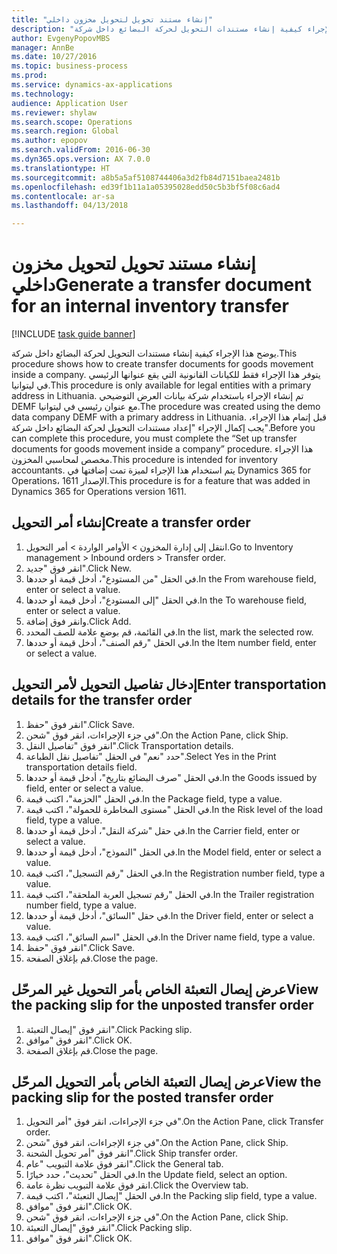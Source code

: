 ```yaml
--- 
title: "إنشاء مستند تحويل لتحويل مخزون داخلي"
description: "يوضح هذا الإجراء كيفية إنشاء مستندات التحويل لحركة البضائع داخل شركة."
author: EvgenyPopovMBS
manager: AnnBe
ms.date: 10/27/2016
ms.topic: business-process
ms.prod: 
ms.service: dynamics-ax-applications
ms.technology: 
audience: Application User
ms.reviewer: shylaw
ms.search.scope: Operations
ms.search.region: Global
ms.author: epopov
ms.search.validFrom: 2016-06-30
ms.dyn365.ops.version: AX 7.0.0
ms.translationtype: HT
ms.sourcegitcommit: a8b5a5af5108744406a3d2fb84d7151baea2481b
ms.openlocfilehash: ed39f1b11a1a05395028edd50c5b3bf5f08c6ad4
ms.contentlocale: ar-sa
ms.lasthandoff: 04/13/2018

---
```

# <a name="generate-a-transfer-document-for-an-internal-inventory-transfer"></a><span data-ttu-id="45194-103">إنشاء مستند تحويل لتحويل مخزون داخلي</span><span class="sxs-lookup"><span data-stu-id="45194-103">Generate a transfer document for an internal inventory transfer</span></span>

[!INCLUDE [task guide banner](../../includes/task-guide-banner.md)]

<span data-ttu-id="45194-104">يوضح هذا الإجراء كيفية إنشاء مستندات التحويل لحركة البضائع داخل شركة.</span><span class="sxs-lookup"><span data-stu-id="45194-104">This procedure shows how to create transfer documents for goods movement inside a company.</span></span> <span data-ttu-id="45194-105">يتوفر هذا الإجراء فقط للكيانات القانونية التي يقع عنوانها الرئيسي في ليتوانيا.</span><span class="sxs-lookup"><span data-stu-id="45194-105">This procedure is only available for legal entities with a primary address in Lithuania.</span></span> <span data-ttu-id="45194-106">تم إنشاء الإجراء باستخدام شركة بيانات العرض التوضيحي DEMF مع عنوان رئيسي في ليتوانيا.</span><span class="sxs-lookup"><span data-stu-id="45194-106">The procedure was created using the demo data company DEMF with a primary address in Lithuania.</span></span> <span data-ttu-id="45194-107">قبل إتمام هذا الإجراء، يجب إكمال الإجراء "إعداد مستندات التحويل لحركة البضائع داخل شركة".</span><span class="sxs-lookup"><span data-stu-id="45194-107">Before you can complete this procedure, you must complete the “Set up transfer documents for goods movement inside a company” procedure.</span></span> <span data-ttu-id="45194-108">هذا الإجراء مخصص لمحاسبي المخزون‬.</span><span class="sxs-lookup"><span data-stu-id="45194-108">This procedure is intended for inventory accountants.</span></span> <span data-ttu-id="45194-109">يتم استخدام هذا الإجراء لميزة تمت إضافتها في Dynamics 365 for Operations، الإصدار 1611.</span><span class="sxs-lookup"><span data-stu-id="45194-109">This procedure is for a feature that was added in Dynamics 365 for Operations version 1611.</span></span>


## <a name="create-a-transfer-order"></a><span data-ttu-id="45194-110">إنشاء أمر التحويل</span><span class="sxs-lookup"><span data-stu-id="45194-110">Create a transfer order</span></span>
1. <span data-ttu-id="45194-111">انتقل إلى إدارة المخزون > الأوامر الواردة > أمر التحويل.</span><span class="sxs-lookup"><span data-stu-id="45194-111">Go to Inventory management > Inbound orders > Transfer order.</span></span>
2. <span data-ttu-id="45194-112">انقر فوق "جديد".</span><span class="sxs-lookup"><span data-stu-id="45194-112">Click New.</span></span>
3. <span data-ttu-id="45194-113">في الحقل "من المستودع"، أدخل قيمة أو حددها.</span><span class="sxs-lookup"><span data-stu-id="45194-113">In the From warehouse field, enter or select a value.</span></span>
4. <span data-ttu-id="45194-114">في الحقل "إلى المستودع"، أدخل قيمة أو حددها.</span><span class="sxs-lookup"><span data-stu-id="45194-114">In the To warehouse field, enter or select a value.</span></span>
5. <span data-ttu-id="45194-115">وانقر فوق إضافة.</span><span class="sxs-lookup"><span data-stu-id="45194-115">Click Add.</span></span>
6. <span data-ttu-id="45194-116">في القائمة، قم بوضع علامة للصف المحدد.</span><span class="sxs-lookup"><span data-stu-id="45194-116">In the list, mark the selected row.</span></span>
7. <span data-ttu-id="45194-117">في الحقل "رقم الصنف"، أدخل قيمة أو حددها.</span><span class="sxs-lookup"><span data-stu-id="45194-117">In the Item number field, enter or select a value.</span></span>

## <a name="enter-transportation-details-for-the-transfer-order"></a><span data-ttu-id="45194-118">إدخال تفاصيل التحويل لأمر التحويل</span><span class="sxs-lookup"><span data-stu-id="45194-118">Enter transportation details for the transfer order</span></span>
1. <span data-ttu-id="45194-119">انقر فوق "حفظ".</span><span class="sxs-lookup"><span data-stu-id="45194-119">Click Save.</span></span>
2. <span data-ttu-id="45194-120">في جزء الإجراءات، انقر فوق "شحن".</span><span class="sxs-lookup"><span data-stu-id="45194-120">On the Action Pane, click Ship.</span></span>
3. <span data-ttu-id="45194-121">انقر فوق "تفاصيل النقل".</span><span class="sxs-lookup"><span data-stu-id="45194-121">Click Transportation details.</span></span>
4. <span data-ttu-id="45194-122">حدد "نعم" في الحقل "تفاصيل نقل الطباعة".</span><span class="sxs-lookup"><span data-stu-id="45194-122">Select Yes in the Print transportation details field.</span></span>
5. <span data-ttu-id="45194-123">في الحقل "صرف البضائع بتاريخ"، أدخل قيمة أو حددها.</span><span class="sxs-lookup"><span data-stu-id="45194-123">In the Goods issued by field, enter or select a value.</span></span>
6. <span data-ttu-id="45194-124">في الحقل "الحزمة"، اكتب قيمة.</span><span class="sxs-lookup"><span data-stu-id="45194-124">In the Package field, type a value.</span></span>
7. <span data-ttu-id="45194-125">في الحقل "مستوى المخاطرة للحمولة‬"، اكتب قيمة.</span><span class="sxs-lookup"><span data-stu-id="45194-125">In the Risk level of the load field, type a value.</span></span>
8. <span data-ttu-id="45194-126">في حقل "شركة النقل"، أدخل قيمة أو حددها.</span><span class="sxs-lookup"><span data-stu-id="45194-126">In the Carrier field, enter or select a value.</span></span>
9. <span data-ttu-id="45194-127">في الحقل "النموذج"، أدخل قيمة أو حددها.</span><span class="sxs-lookup"><span data-stu-id="45194-127">In the Model field, enter or select a value.</span></span>
10. <span data-ttu-id="45194-128">في الحقل "رقم التسجيل"، اكتب قيمة.</span><span class="sxs-lookup"><span data-stu-id="45194-128">In the Registration number field, type a value.</span></span>
11. <span data-ttu-id="45194-129">في الحقل "رقم تسجيل العربة الملحقة‬"، اكتب قيمة.</span><span class="sxs-lookup"><span data-stu-id="45194-129">In the Trailer registration number field, type a value.</span></span>
12. <span data-ttu-id="45194-130">في حقل "السائق"، أدخل قيمة أو حددها.</span><span class="sxs-lookup"><span data-stu-id="45194-130">In the Driver field, enter or select a value.</span></span>
13. <span data-ttu-id="45194-131">في الحقل "اسم السائق"، اكتب قيمة.</span><span class="sxs-lookup"><span data-stu-id="45194-131">In the Driver name field, type a value.</span></span>
14. <span data-ttu-id="45194-132">انقر فوق "حفظ".</span><span class="sxs-lookup"><span data-stu-id="45194-132">Click Save.</span></span>
15. <span data-ttu-id="45194-133">قم بإغلاق الصفحة.</span><span class="sxs-lookup"><span data-stu-id="45194-133">Close the page.</span></span>

## <a name="view-the-packing-slip-for-the-unposted-transfer-order"></a><span data-ttu-id="45194-134">عرض إيصال التعبئة الخاص بأمر التحويل غير المرحّل</span><span class="sxs-lookup"><span data-stu-id="45194-134">View the packing slip for the unposted transfer order</span></span>
1. <span data-ttu-id="45194-135">انقر فوق "إيصال التعبئة".</span><span class="sxs-lookup"><span data-stu-id="45194-135">Click Packing slip.</span></span>
2. <span data-ttu-id="45194-136">انقر فوق "موافق".</span><span class="sxs-lookup"><span data-stu-id="45194-136">Click OK.</span></span>
3. <span data-ttu-id="45194-137">قم بإغلاق الصفحة.</span><span class="sxs-lookup"><span data-stu-id="45194-137">Close the page.</span></span>

## <a name="view-the-packing-slip-for-the-posted-transfer-order"></a><span data-ttu-id="45194-138">عرض إيصال التعبئة الخاص بأمر التحويل المرحّل</span><span class="sxs-lookup"><span data-stu-id="45194-138">View the packing slip for the posted transfer order</span></span>
1. <span data-ttu-id="45194-139">في جزء الإجراءات، انقر فوق "أمر التحويل".</span><span class="sxs-lookup"><span data-stu-id="45194-139">On the Action Pane, click Transfer order.</span></span>
2. <span data-ttu-id="45194-140">في جزء الإجراءات، انقر فوق "شحن".</span><span class="sxs-lookup"><span data-stu-id="45194-140">On the Action Pane, click Ship.</span></span>
3. <span data-ttu-id="45194-141">انقر فوق "أمر تحويل الشحنة‬".</span><span class="sxs-lookup"><span data-stu-id="45194-141">Click Ship transfer order.</span></span>
4. <span data-ttu-id="45194-142">انقر فوق علامة التبويب "عام".</span><span class="sxs-lookup"><span data-stu-id="45194-142">Click the General tab.</span></span>
5. <span data-ttu-id="45194-143">في الحقل "تحديث"، حدد خيارًا.</span><span class="sxs-lookup"><span data-stu-id="45194-143">In the Update field, select an option.</span></span>
6. <span data-ttu-id="45194-144">انقر فوق علامة التبويب نظرة عامة.</span><span class="sxs-lookup"><span data-stu-id="45194-144">Click the Overview tab.</span></span>
7. <span data-ttu-id="45194-145">في الحقل "إيصال التعبئة"، اكتب قيمة.</span><span class="sxs-lookup"><span data-stu-id="45194-145">In the Packing slip field, type a value.</span></span>
8. <span data-ttu-id="45194-146">انقر فوق "موافق".</span><span class="sxs-lookup"><span data-stu-id="45194-146">Click OK.</span></span>
9. <span data-ttu-id="45194-147">في جزء الإجراءات، انقر فوق "شحن".</span><span class="sxs-lookup"><span data-stu-id="45194-147">On the Action Pane, click Ship.</span></span>
10. <span data-ttu-id="45194-148">انقر فوق "إيصال التعبئة".</span><span class="sxs-lookup"><span data-stu-id="45194-148">Click Packing slip.</span></span>
11. <span data-ttu-id="45194-149">انقر فوق "موافق".</span><span class="sxs-lookup"><span data-stu-id="45194-149">Click OK.</span></span>


